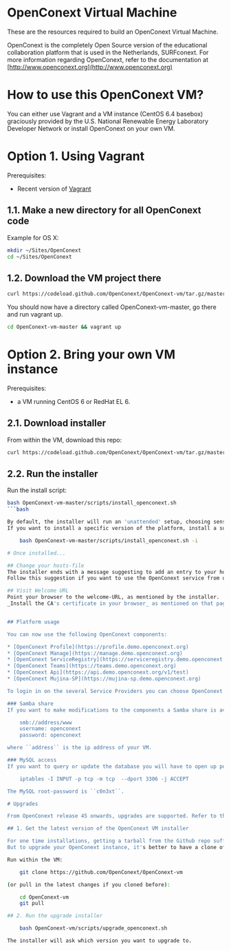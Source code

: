 # OpenConext Virtual Machine

These are the resources required to build an OpenConext Virtual Machine.

OpenConext is the completely Open Source version of the educational collaboration platform that is used in the Netherlands, SURFconext.
For more information regarding OpenConext, refer to the documentation at [http://www.openconext.org](http://www.openconext.org)

# How to use this OpenConext VM?

You can either use Vagrant and a VM instance (CentOS 6.4 basebox) graciously provided by the
U.S. National Renewable Energy Laboratory Developer Network or install OpenConext on your own VM.

# Option 1. Using Vagrant

Prerequisites:
* Recent version of [Vagrant](https://vagrantup.com)

## 1.1. Make a new directory for all OpenConext code

Example for OS X:
```bash
mkdir ~/Sites/OpenConext
cd ~/Sites/OpenConext
```

## 1.2. Download the VM project there
```bash
curl https://codeload.github.com/OpenConext/OpenConext-vm/tar.gz/master | tar zxv
```

You should now have a directory called OpenConext-vm-master, go there and run vagrant up.
```bash
cd OpenConext-vm-master && vagrant up
```

# Option 2. Bring your own VM instance
Prerequisites:
* a VM running CentOS 6 or RedHat EL 6.

## 2.1. Download installer
From within the VM, download this repo:

```bash
curl https://codeload.github.com/OpenConext/OpenConext-vm/tar.gz/master | tar zx
```

## 2.2. Run the installer
Run the install script:

```bash
bash OpenConext-vm-master/scripts/install_openconext.sh
```bash

By default, the installer will run an 'unattended' setup, choosing sensible defaults.
If you want to install a specific version of the platform, install a subset of components or change the default domain (demo.openconext.org), run the installer with a ````-i```` flag:

    bash OpenConext-vm-master/scripts/install_openconext.sh -i

# Once installed...

## Change your hosts-file
The installer ends with a message suggesting to add an entry to your hosts-file (that is: of the VM-host).
Follow this suggestion if you want to use the OpenConext service from outside of the VM..

## Visit Welcome URL
Point your browser to the welcome-URL, as mentioned by the installer.
_Install the CA's certificate in your browser_ as mentioned on that page.


## Platform usage

You can now use the following OpenConext components:

* [OpenConext Profile](https://profile.demo.openconext.org)
* [OpenConext Manage](https://manage.demo.openconext.org)
* [OpenConext ServiceRegistry](https://serviceregistry.demo.openconext.org)
* [OpenConext Teams](https://teams.demo.openconext.org)
* [OpenConext Api](https://api.demo.openconext.org/v1/test)
* [OpenConext Mujina-SP](https://mujina-sp.demo.openconext.org)

To login in on the several Service Providers you can choose OpenConext Mujina IdP from the WAYF and login with ``admin`` / ``secret``.

### Samba share
If you want to make modifications to the components a Samba share is available at:

    smb://address/www
    username: openconext
    password: openconext

where ``address`` is the ip address of your VM.

### MySQL access
If you want to query or update the database you will have to open up port 3306. Type in a VM shell:

    iptables -I INPUT -p tcp -m tcp  --dport 3306 -j ACCEPT

The MySQL root-password is ``c0n3xt``.

# Upgrades

From OpenConext release 45 onwards, upgrades are supported. Refer to the [available releases and release notes](https://wiki.surfnetlabs.nl/display/OpenConext/Releases).

## 1. Get the latest version of the OpenConext VM installer

For one time installations, getting a tarball from the Github repo suffices, as described above in the installation instructions.
But to upgrade your OpenConext instance, it's better to have a clone of the repository.

Run within the VM:

    git clone https://github.com/OpenConext/OpenConext-vm

(or pull in the latest changes if you cloned before):

    cd OpenConext-vm
    git pull

## 2. Run the upgrade installer

    bash OpenConext-vm/scripts/upgrade_openconext.sh

The installer will ask which version you want to upgrade to.
